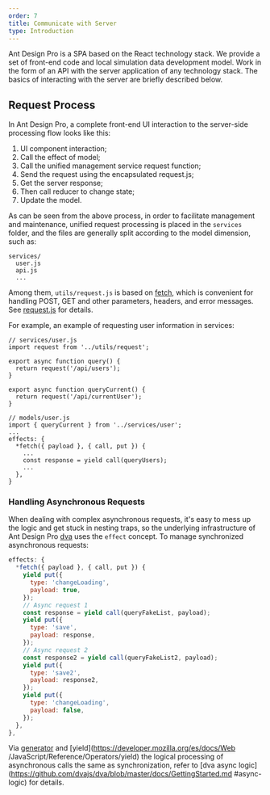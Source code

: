 ```yaml
---
order: 7
title: Communicate with Server
type: Introduction
---
```


Ant Design Pro is a SPA based on the React technology stack. We provide a set of front-end code and local simulation data development model. Work in the form of an API with the server application of any technology stack. The basics of interacting with the server are briefly described below.

## Request Process

In Ant Design Pro, a complete front-end UI interaction to the server-side processing flow looks like this:

1. UI component interaction;
2. Call the effect of model;
3. Call the unified management service request function;
4. Send the request using the encapsulated request.js;
5. Get the server response;
6. Then call reducer to change state;
7. Update the model.

As can be seen from the above process, in order to facilitate management and maintenance, unified request processing is placed in the `services` folder, and the files are generally split according to the model dimension, such as:

```
services/
  user.js
  api.js
  ...
```

Among them, `utils/request.js` is based on [fetch](https://developer.mozilla.org/en-US/docs/Web/API/Fetch_API/Using_Fetch), which is convenient for handling POST, GET and other parameters, headers, and error messages. See [request.js](https://github.com/wetrial/wetrial-site/blob/master/src/utils/request.js) for details.

For example, an example of requesting user information in services:

```
// services/user.js
import request from '../utils/request';

export async function query() {
  return request('/api/users');
}

export async function queryCurrent() {
  return request('/api/currentUser');
}

// models/user.js
import { queryCurrent } from '../services/user';
...
effects: {
  *fetch({ payload }, { call, put }) {
    ...
    const response = yield call(queryUsers);
    ...
  },
}
```

### Handling Asynchronous Requests

When dealing with complex asynchronous requests, it's easy to mess up the logic and get stuck in nesting traps, so the underlying infrastructure of Ant Design Pro [dva](https://github.com/dvajs/dva) uses the `effect` concept. To manage synchronized asynchronous requests:

```js
effects: {
  *fetch({ payload }, { call, put }) {
    yield put({
      type: 'changeLoading',
      payload: true,
    });
    // Async request 1
    const response = yield call(queryFakeList, payload);
    yield put({
      type: 'save',
      payload: response,
    });
    // Async request 2
    const response2 = yield call(queryFakeList2, payload);
    yield put({
      type: 'save2',
      payload: response2,
    });
    yield put({
      type: 'changeLoading',
      payload: false,
    });
  },
},
```

Via [generator](https://developer.mozilla.org/es/docs/Web/JavaScript/Reference/Statements/function*) and [yield](https://developer.mozilla.org/es/docs/Web /JavaScript/Reference/Operators/yield) the logical processing of asynchronous calls the same as synchronization, refer to [dva async logic](https://github.com/dvajs/dva/blob/master/docs/GettingStarted.md #async-logic) for details.
